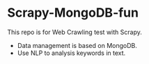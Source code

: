 # Scrapy-MongoDB-fun

This repo is for Web Crawling test with Scrapy. 
- Data management is based on MongoDB.
- Use NLP to analysis keywords in text.
